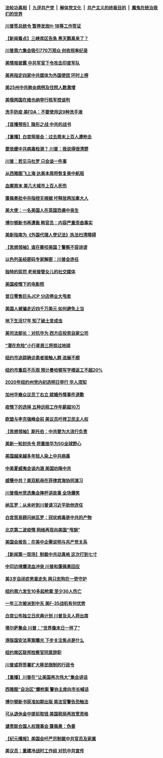 ####  [法轮功真相](../../../../basic/blob/master/README.md?t=06231002) &nbsp;|&nbsp; [九评共产党](../../../../9ping.md/blob/master/README.md?t=06231002) &nbsp;|&nbsp; [解体党文化](../../../../jtdwh.md/blob/master/README.md?t=06231002)  &nbsp;|&nbsp; [共产主义的终极目的](../../../../gczydzjmd.md/blob/master/README.md?t=06231002) &nbsp;|&nbsp; [魔鬼在统治我们的世界](../../../../mgztzwmdsj.md/blob/master/README.md?t=06231002) 

#### [川普签总统令 暂停发放H-1B等工作签证](../pages/nsc412/n12205286.md?t=06231002) 

#### [【新闻看点】三峡库区告急 黑天鹅真来了？](../pages/nsc412/n12205008.md?t=06231002) 

#### [川普周六集会吸引770万观众 创收视率纪录](../pages/nsc412/n12205358.md?t=06231002) 

#### [美情报披露 中共军官下令攻击印度军队](../pages/nsc412/n12205206.md?t=06231002) 

#### [美再指定四家中共媒体为外国使团 环时上榜](../pages/nsc412/n12205059.md?t=06231002) 

#### [美25州中共肺炎病例及住院人数激增](../pages/nsc412/n12204895.md?t=06231002) 

#### [美俄两国在维也纳举行核军控谈判](../pages/nsc412/n12205020.md?t=06231002) 

#### [洗手防疫 美FDA：不要使用这9种洗手液](../pages/nsc412/n12204896.md?t=06231002) 

#### [【首播预告】隐形之战 中共的战书](../pages/nsc412/n12200980.md?t=06231002) 

#### [【重播】白宫简报会：过去周末上百人遭枪击](../pages/nsc412/n12204458.md?t=06231002) 

#### [要放缓中共病毒检测？ 川普：我说得很清楚](../pages/nsc412/n12204784.md?t=06231002) 

#### [川普：若见马杜罗 只会谈一件事](../pages/nsc412/n12204747.md?t=06231002) 

#### [从西雅图飞上海 达美本周将恢复美中航班](../pages/nsc412/n12204640.md?t=06231002) 

#### [血腥周末 美几大城市上百人死伤](../pages/nsc412/n12204490.md?t=06231002) 

#### [蓬佩奥批中共指控无根据 吁释放两加拿大人](../pages/nsc412/n12204564.md?t=06231002) 

#### [美大使：一名美国人在英国恐袭中丧生](../pages/nsc412/n12204415.md?t=06231002) 

#### [博尔顿新书再遭轰 韩官员：内容严重歪曲事实](../pages/nsc412/n12204194.md?t=06231002) 

#### [美新指南为《外国代理人登记法》执法扫清障碍](../pages/nsc412/n12203013.md?t=06231002) 

#### [【思想领袖】谁在撕咬美国？警察不容诽谤](../pages/nsc412/n12201992.md?t=06231002) 

#### [以色列圣经密码专家解密：川普会连任](../pages/nsc412/n12203622.md?t=06231002) 

#### [独特的惩罚  老爸接管女儿的社交媒体](../pages/nsc412/n12202897.md?t=06231002) 

#### [美国疫情下的电影院](../pages/nsc412/n12202867.md?t=06231002) 

#### [昔日零售巨头JCP 分店停业大甩卖](../pages/nsc412/n12202922.md?t=06231002) 

#### [美国人被骗走近四千万美元 如何避免上当](../pages/nsc412/n12202930.md?t=06231002) 

#### [地下生活17年 知了破土变成虫](../pages/nsc412/n12202962.md?t=06231002) 

#### [美司法部长：对抗华为 西方应投资自家公司](../pages/nsc412/n12203386.md?t=06231002) 

#### [“潜在危险”小行星周三将掠过地球](../pages/nsc412/n12202747.md?t=06231002) 

#### [纽约市追踪确诊患者接触人群  进展不顺](../pages/nsc412/n12203018.md?t=06231002) 

#### [纽约市重启不乐观 预计曼哈顿写字楼返工不超20%](../pages/nsc412/n12203023.md?t=06231002) 

#### [2020年纽约州党内初选明日举行 华人须知](../pages/nsc412/n12203026.md?t=06231002) 

#### [加州华裔众议员丁右立    就婚外情事件道歉](../pages/nsc412/n12203179.md?t=06231002) 

#### [疫情下的选择 五种远程工作年薪超10万](../pages/nsc412/n12190408.md?t=06231002) 

#### [欧盟与李克强峰会前 美议员吁捍卫民主人权](../pages/nsc412/n12202775.md?t=06231002) 

#### [【思想领袖】斯托伯：中共要为大流行负责](../pages/nsc412/n12115529.md?t=06231002) 

#### [美新一轮封杀令 将重挫华为5G全球野心](../pages/nsc412/n12202488.md?t=06231002) 

#### [美国越来越多年轻人染上中共病毒](../pages/nsc412/n12202590.md?t=06231002) 

#### [中美夏威夷会谈内涵 美国劝降中共](../pages/nsc412/n12202579.md?t=06231002) 

#### [威慑中共？美双航母在菲律宾海协同演习](../pages/nsc412/n12202399.md?t=06231002) 

#### [川普俄州竞选集会摔杯讲故事 全场爆笑](../pages/nsc412/n12202398.md?t=06231002) 

#### [纳瓦罗：从未听到川普请习近平助他连任](../pages/nsc412/n12202251.md?t=06231002) 

#### [白宫贸易顾问纳瓦罗：冠状病毒是中共的产物](../pages/nsc412/n12202027.md?t=06231002) 

#### [北京第二波疫情 网络再现向美国“甩锅”](../pages/nsc412/n12201996.md?t=06231002) 

#### [美国会报告：在美中企需说明与共产党关系](../pages/nsc412/n12199133.md?t=06231002) 

#### [【新闻第一现场】制裁中共动真格 这次打到七寸](../pages/nsc412/n12201730.md?t=06231002) 

#### [中印边境爆流血冲突 川普和蓬佩奥回应](../pages/nsc412/n12201068.md?t=06231002) 

#### [美3岁自闭症男童走失 两只忠狗在一旁守护](../pages/nsc412/n12201540.md?t=06231002) 

#### [纽约周六发生10多起枪案 至少30人伤亡](../pages/nsc412/n12201569.md?t=06231002) 

#### [一年三次被派到中东 美F-35战机有何优势](../pages/nsc412/n12193910.md?t=06231002) 

#### [白宫公布独立日庆典计划 川普及夫人将出席](../pages/nsc412/n12201111.md?t=06231002) 

#### [塔尔萨集会 川普：“世界像末日一样了”](../pages/nsc412/n12200981.md?t=06231002) 

#### [港版国安法草案曝光 下步关注焦点是什么](../pages/nsc412/n12200876.md?t=06231002) 

#### [纽约南区联邦检察官同意辞职](../pages/nsc412/n12200996.md?t=06231002) 

#### [川普或将签署扩大移民限制的行政令](../pages/nsc412/n12201017.md?t=06231002) 

#### [【重播】川普在“让美国再次伟大”集会讲话](../pages/nsc412/n12199351.md?t=06231002) 

#### [西雅图“自治区”爆枪案 警协主席向市长喊话](../pages/nsc412/n12200903.md?t=06231002) 

#### [博尔顿新书获准如期出版 美法官警告恐触法](../pages/nsc412/n12200486.md?t=06231002) 

#### [可从退休金中提前取钱  美国税局再放宽资格](../pages/nsc412/n12200725.md?t=06231002) 

#### [谴责联合国人权理事会 蓬佩奥：伪善](../pages/nsc412/n12200748.md?t=06231002) 

#### [【纪元播报】美国会吁严厉制裁中共官员及家属](../pages/nsc412/n12201402.md?t=06231002) 

#### [美议员：重建冷战时工作组 对抗中共宣传](../pages/nsc412/n12200449.md?t=06231002) 

